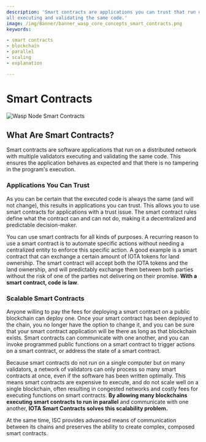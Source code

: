 ```yaml
---
description: 'Smart contracts are applications you can trust that run on a distributed network with multiple validators
all executing and validating the same code.'
image: /img/Banner/banner_wasp_core_concepts_smart_contracts.png
keywords:

- smart contracts
- blockchain
- parallel
- scaling
- explanation

---
```


# Smart Contracts

![Wasp Node Smart Contracts](/img/Banner/banner_wasp_core_concepts_smart_contracts.png)

## What Are Smart Contracts?

Smart contracts are software applications that run on a distributed network with multiple validators executing and
validating the same code. This ensures the application behaves as expected and that there is no tampering in the
program's execution.

### Applications You Can Trust

As you can be certain that the executed code is always the same (and will not change), this results in
applications you can trust. This allows you to use smart contracts for applications with a trust issue. The
smart contract rules define what the contract can and can not do, making it a decentralized and predictable
decision-maker.

You can use smart contracts for all kinds of purposes. A recurring reason to use a smart contract is to automate
specific
actions without needing a centralized entity to enforce this specific action. A good example is a smart contract
that can exchange a certain amount of IOTA tokens for land ownership. The smart contract will accept
both the IOTA tokens and the land ownership, and will predictably exchange them between both parties without the risk of
one of the parties not delivering on their promise. **With a smart contract, code is law**.

### Scalable Smart Contracts

Anyone willing to pay the fees for deploying a smart contract on a public blockchain can deploy one. Once your smart
contract has been deployed to the chain, you no longer have the option to change it, and you can be sure that your
smart contract application will be there as long as that blockchain exists. Smart contracts can communicate with one
another, and you can invoke programmed public functions on a smart contract to trigger actions on a smart contract, or
address the state of a smart contract.

Because smart contracts do not run on a single computer but on many validators, a network of validators can only
process so many smart contracts at once, even if the software has been written optimally. This means smart contracts are
expensive to execute, and do not scale well on a single blockchain, often resulting in congested networks and costly
fees for executing functions on smart contracts. **By allowing many blockchains executing smart contracts to run in
parallel** and communicate with one another, **IOTA Smart Contracts solves this scalability problem.**

At the same time, ISC provides advanced means of communication between its chains and preserves the ability to create
complex, composed smart contracts.
